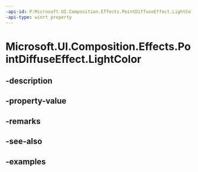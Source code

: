 ```yaml
---
-api-id: P:Microsoft.UI.Composition.Effects.PointDiffuseEffect.LightColor
-api-type: winrt property
---
```


# Microsoft.UI.Composition.Effects.PointDiffuseEffect.LightColor

<!--
public Windows.UI.Color LightColor { get; set; }
-->


## -description

## -property-value

## -remarks

## -see-also

## -examples


